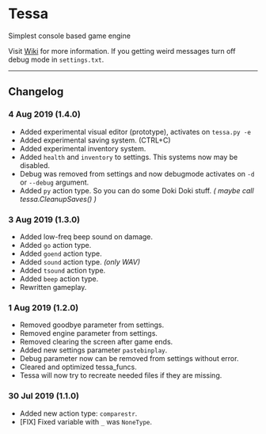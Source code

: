 # Tessa
Simplest console based game engine

Visit [Wiki](https://github.com/JackGlow/Tessa/wiki) for more information.
If you getting weird messages turn off debug mode in `settings.txt`.

****

## Changelog

### 4 Aug 2019 (1.4.0)
* Added experimental visual editor (prototype), activates on `tessa.py -e`
* Added experimental saving system. (CTRL+C)
* Added experimental inventory system.
* Added `health` and `inventory` to settings. This systems now may be disabled.
* Debug was removed from settings and now debugmode activates on `-d` or `--debug` argument.
* Added `py` action type. So you can do some Doki Doki stuff. *( maybe call tessa.CleanupSaves() )*
### 3 Aug 2019 (1.3.0)
* Added low-freq beep sound on damage.
* Added `go` action type.
* Added `goend` action type.
* Added `sound` action type. *(only WAV)*
* Added `tsound` action type.
* Added `beep` action type.
* Rewritten gameplay.
### 1 Aug 2019 (1.2.0)
* Removed goodbye parameter from settings.
* Removed engine parameter from settings.
* Removed clearing the screen after game ends.
* Added new settings parameter `pastebinplay`.
* Debug parameter now can be removed from settings without error.
* Cleared and optimized tessa_funcs.
* Tessa will now try to recreate needed files if they are missing.
### 30 Jul 2019 (1.1.0)
* Added new action type: `comparestr`.
* [FIX] Fixed variable with `_` was `NoneType`.
